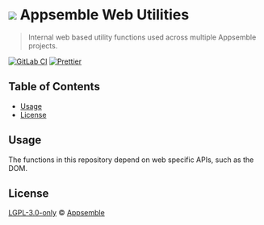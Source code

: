 # ![](https://gitlab.com/appsemble/appsemble/-/raw/0.34.22-test.1/config/assets/logo.svg) Appsemble Web Utilities

> Internal web based utility functions used across multiple Appsemble projects.

[![GitLab CI](https://gitlab.com/appsemble/appsemble/badges/0.34.22-test.1/pipeline.svg)](https://gitlab.com/appsemble/appsemble/-/releases/0.34.22-test.1)
[![Prettier](https://img.shields.io/badge/code_style-prettier-ff69b4.svg)](https://prettier.io)

## Table of Contents

- [Usage](#usage)
- [License](#license)

## Usage

The functions in this repository depend on web specific APIs, such as the DOM.

## License

[LGPL-3.0-only](https://gitlab.com/appsemble/appsemble/-/blob/0.34.22-test.1/LICENSE.md) ©
[Appsemble](https://appsemble.com)

